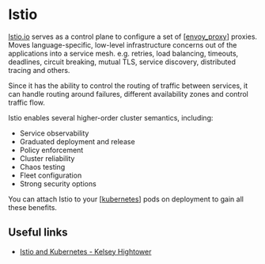 # Istio

[Istio.io](https://istio.io) serves as a control plane to configure a set of [[envoy_proxy]] proxies. Moves language-specific, low-level infrastructure concerns out of the applications into a service mesh. e.g. retries, load balancing, timeouts, deadlines, circuit breaking, mutual TLS, service discovery, distributed tracing and others.

Since it has the ability to control the routing of traffic between services, it can handle routing around failures, different availability zones and control traffic flow.

Istio enables several higher-order cluster semantics, including:

- Service observability
- Graduated deployment and release
- Policy enforcement
- Cluster reliability
- Chaos testing
- Fleet configuration
- Strong security options

You can attach Istio to your [[kubernetes]] pods on deployment to gain all these benefits.

## Useful links

- [Istio and Kubernetes - Kelsey Hightower
  ](https://www.youtube.com/watch?v=s4qasWn_mFc)

[//begin]: # "Autogenerated link references for markdown compatibility"
[kubernetes]: kubernetes "Kubernetes (k8s)"
[envoy]: envoy "Envoy Proxy"
[envoy_proxy]: envoy_proxy "Envoy Proxy"
[//end]: # "Autogenerated link references"
